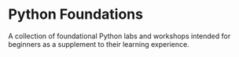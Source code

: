 # Python Foundations
A collection of foundational Python labs and workshops intended for beginners as a supplement to their learning experience.

